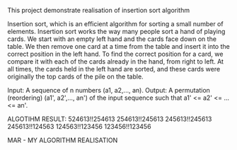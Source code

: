 This project demonstrate realisation of insertion sort algorithm

Insertion sort, which is an efficient algorithm for sorting a small
number of elements. Insertion sort works the way many people sort a hand of
playing cards. We start with an empty left hand and the cards face down on the
table. We then remove one card at a time from the table and insert it into the
correct position in the left hand. To find the correct position for a card, we compare
it with each of the cards already in the hand, from right to left.
At all times, the cards held in the left hand are sorted, and these cards
were originally the top cards of the pile on the table.

Input: A sequence of n numbers (a1, a2,..., an).
Output: A permutation (reordering) (a1', a2',..., an') 
of the input sequence such that a1' <= a2' <= ... <= an'.

ALGOTIHM RESULT:
 524613!!254613
 254613!!245613
 245613!!245613
 245613!!124563
 124563!!123456
 123456!!123456

MAR - MY ALGORITHM REALISATION
